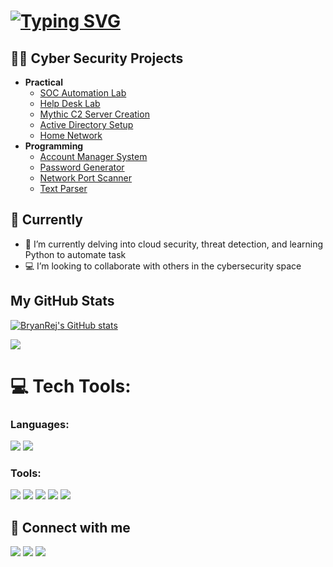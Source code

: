 <h1><a href="https://git.io/typing-svg"><img src="https://readme-typing-svg.demolab.com?font=Fira+Code&size=18&duration=4500&pause=1000&center=true&color=A855F7&multiline=true&random=false&width=435&lines=Hi%2C+I'm+Bryan!;Cyber+Security+Enthusiast" alt="Typing SVG" /></a> </h1>


<h2>👨‍💻 Cyber Security Projects</h2>

- <b>Practical</b>
  - [SOC Automation Lab ]()
  - [Help Desk Lab ](https://github.com/BryanRej/osTicket-Setup)
  - [Mythic C2 Server Creation](https://github.com/BryanRej/Mythic-Server-Setup)
  - [Active Directory Setup](https://github.com/BryanRej/Active-Directory-Setup)
  - [Home Network](https://github.com/BryanRej/Home-Network)
- <b>Programming</b>
  - [Account Manager System](https://github.com/BryanRej/Account-Manager)
  - [Password Generator](https://github.com/BryanRej/Password-Generator)
  - [Network Port Scanner](https://github.com/BryanRej/Port-Scanner)
  - [Text Parser](https://github.com/BryanRej/Text-Parser)

  

<h2> 🚀 Currently</h2>

- 🌱 I’m currently delving into cloud security, threat detection, and learning Python to automate task
- 💻 I’m looking to collaborate with others in the cybersecurity space

<b><h2>My GitHub Stats</h2></b>

<a href="http://www.github.com/BryanRej"><img src="https://github-readme-stats.vercel.app/api?username=BryanRej&show_icons=true&hide=&count_private=true&title_color=a855f7&text_color=ffffff&icon_color=0891b2&bg_color=1c1917&hide_border=true&show_icons=true" alt="BryanRej's GitHub stats" /></a>

<a href="http://www.github.com/BryanRej"><img src="https://github-readme-streak-stats.herokuapp.com/?user=BryanRej&stroke=ffffff&background=1c1917&ring=a855f7&fire=a855f7&currStreakNum=ffffff&currStreakLabel=a855f7&sideNums=ffffff&sideLabels=ffffff&dates=ffffff&hide_border=true" /></a>

# 💻 Tech Tools:
### Languages:
<div>
    <img src="https://img.shields.io/badge/python-%233776AB.svg?style=for-the-badge&logo=python&logoColor=white" />
  <img src="https://img.shields.io/badge/sql-%2307405e.svg?style=for-the-badge&logo=postgresql&logoColor=white" />
</div> 

### Tools:
<div>
  <img src="https://img.shields.io/badge/-Elastic-005571?&style=for-the-badge&logo=Elastic&logoColor=white" />
    <img src="https://img.shields.io/badge/-Splunk-000000?&style=for-the-badge&logo=Splunk&logoColor=white" />
  <img src="https://img.shields.io/badge/-Wireshark-1679A7?&style=for-the-badge&logo=Wireshark&logoColor=white" />
    
  <img src="https://img.shields.io/badge/-Microsoft_Sentinel-0078D4?&style=for-the-badge&logo=Microsoft&logoColor=white" />
   <img src="https://img.shields.io/badge/-VirusTotal-%23394EFF?style=for-the-badge&logo=virustotal&logoColor=white" />
</div> 

<h2> 🤳 Connect with me</h2>
<a href="https://linkedin.com/in/bryan-rejouis"><img src="https://img.shields.io/badge/-LinkedIn-0072b1?&style=for-the-badge&logo=linkedin&logoColor=white" /></a>
<a href="https://twitter.com/CytechBry"><img src="https://img.shields.io/badge/Twitter-1DA1F2?style=for-the-badge&logo=twitter&logoColor=white" /></a>
<a href="https://tryhackme.com/p/CyBry"><img src="https://img.shields.io/badge/-TryHackMe-%23212C42?style=for-the-badge&logo=tryhackme&logoColor=white" /></a>

<!--
**BryanRej/BryanRej** is a ✨ _special_ ✨ repository because its `README.md` (this file) appears on your GitHub profile.

Here are some ideas to get you started:

- 🔭 I’m currently working on ...
- 🌱 I’m currently learning ...
- 👯 I’m looking to collaborate on ...
- 🤔 I’m looking for help with ...
- 💬 Ask me about ...
- 📫 How to reach me: ...
- 😄 Pronouns: ...
- ⚡ Fun fact: ...
-->
